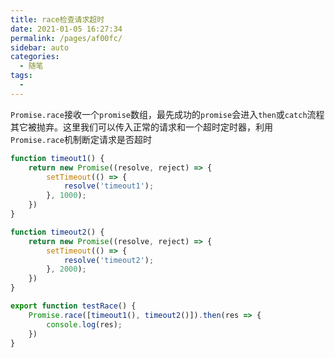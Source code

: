 ```yaml
---
title: race检查请求超时
date: 2021-01-05 16:27:34
permalink: /pages/af00fc/
sidebar: auto
categories:
  - 随笔
tags:
  - 
---
```

`Promise.race`接收一个`promise`数组，最先成功的`promise`会进入`then`或`catch`流程其它被抛弃。这里我们可以传入正常的请求和一个超时定时器，利用`Promise.race`机制断定请求是否超时

```js
function timeout1() {
	return new Promise((resolve, reject) => {
		setTimeout(() => {
			resolve('timeout1');
		}, 1000);
	})
}

function timeout2() {
	return new Promise((resolve, reject) => {
		setTimeout(() => {
			resolve('timeout2');
		}, 2000);
	})
}

export function testRace() {
	Promise.race([timeout1(), timeout2()]).then(res => {
		console.log(res);
	})
}
```